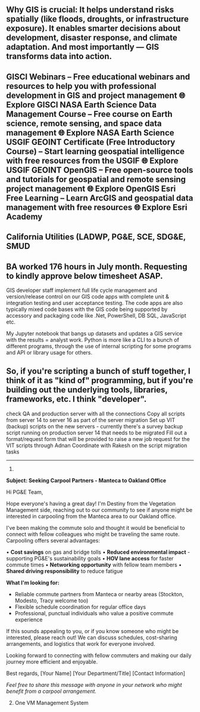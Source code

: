 Why GIS is crucial:
It helps understand risks spatially (like floods, droughts, or infrastructure exposure).
It enables smarter decisions about development, disaster response, and climate adaptation.
And most importantly — GIS transforms data into action.
----
GISCI Webinars – Free educational webinars and resources to help you with professional development in GIS and project management
🌐 Explore GISCI
NASA Earth Science Data Management Course – Free course on Earth science, remote sensing, and space data management
🌐 Explore NASA Earth Science
USGIF GEOINT Certificate (Free Introductory Course) – Start learning geospatial intelligence with free resources from the USGIF
🌐 Explore USGIF GEOINT
OpenGIS – Free open-source tools and tutorials for geospatial and remote sensing project management
🌐 Explore OpenGIS
Esri Free Learning – Learn ArcGIS and geospatial data management with free resources
🌐 Explore Esri Academy
----
California Utilities (LADWP, PG&E, SCE, SDG&E, SMUD
----
BA worked 176 hours in July month. Requesting to kindly approve below timesheet ASAP.
----
GIS developer staff implement full life cycle management and version/release control on our GIS code apps with complete unit & integration testing and user acceptance testing. The code apps are also typically mixed code bases with the GIS code being supported by accessory and packaging code like .Net, PowerShell, DB SQL, JavaScript etc.

My Jupyter notebook that bangs up datasets and updates a GIS service with the results = analyst work.
Python is more like a CLI to a bunch of different programs, through the use of internal scripting for some programs and API or library usage for others.

So, if you're scripting a bunch of stuff together, I think of it as "kind of" programming, but if you're building out the underlying tools, libraries, frameworks, etc. I think "developer".
----
check QA and production server with all the connections
Copy all scripts from server 14 to server 16 as part of the server migration
Set up VIT (backup) scripts on the new servers - currently there's a survey backup script running on production server 14 that needs to be migrated
Fill out a format/request form that will be provided to raise a new job request for the VIT scripts through Adnan
Coordinate with Rakesh on the script migration tasks

----
1.
**Subject: Seeking Carpool Partners - Manteca to Oakland Office**

Hi PG&E Team,

Hope everyone's having a great day! I'm Destiny from the Vegetation Management side, reaching out to our community to see if anyone might be interested in carpooling from the Manteca area to our Oakland office.

I've been making the commute solo and thought it would be beneficial to connect with fellow colleagues who might be traveling the same route. Carpooling offers several advantages:

• **Cost savings** on gas and bridge tolls
• **Reduced environmental impact** - supporting PG&E's sustainability goals
• **HOV lane access** for faster commute times
• **Networking opportunity** with fellow team members
• **Shared driving responsibility** to reduce fatigue

**What I'm looking for:**
- Reliable commute partners from Manteca or nearby areas (Stockton, Modesto, Tracy welcome too)
- Flexible schedule coordination for regular office days
- Professional, punctual individuals who value a positive commute experience

If this sounds appealing to you, or if you know someone who might be interested, please reach out! We can discuss schedules, cost-sharing arrangements, and logistics that work for everyone involved.

Looking forward to connecting with fellow commuters and making our daily journey more efficient and enjoyable.

Best regards,
[Your Name]
[Your Department/Title]
[Contact Information]

*Feel free to share this message with anyone in your network who might benefit from a carpool arrangement.*

2. One VM Management System



